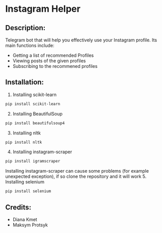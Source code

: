# Instagram Helper

## Description:
Telegram bot that will help you effectively use your Instagram profile.
Its main functions include:
* Getting a list of recommended Profiles
* Viewing posts of the given profiles
* Subscribing to the recommened profiles

## Installation:
1. Installing scikit-learn
```bash
pip install scikit-learn
```
2. Installing BeautifulSoup
```bash
pip install beautifulsoup4
```
3. Installing nltk
```bash
pip install nltk
```
4. Installing instagram-scraper
```bash
pip install igramscraper
```
Installing instagram-scraper can cause some problems (for example unexpected exception), if so clone the repository and it will work
5. Installing selenium
```bash
pip install selenium
```

## Credits:
* Diana Kmet
* Maksym Protsyk
